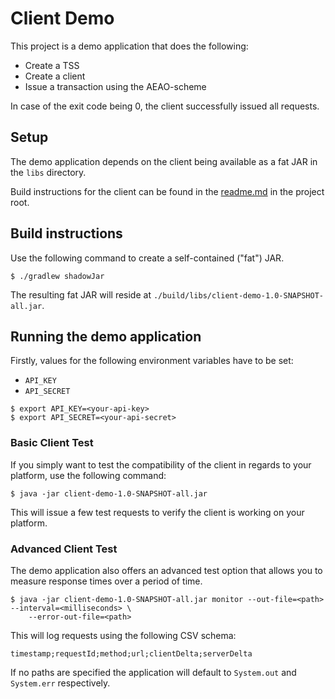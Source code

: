 # Client Demo

This project is a demo application that does the following:

- Create a TSS
- Create a client
- Issue a transaction using the AEAO-scheme


In case of the exit code being 0, the client successfully issued all requests.

## Setup
The demo application depends on the client being available as a fat JAR in the `libs` directory. 


Build instructions for the client can be found in the [readme.md](https://github.com/fiskaly/fiskaly-kassensichv-client-java/blob/master/readme.md) in the project root.

## Build instructions
Use the following command to create a self-contained ("fat") JAR.


```
$ ./gradlew shadowJar
```


The resulting fat JAR will reside at `./build/libs/client-demo-1.0-SNAPSHOT-all.jar`.

## Running the demo application
Firstly, values for the following environment variables have to be set: 
- `API_KEY`
- `API_SECRET`

```
$ export API_KEY=<your-api-key>
$ export API_SECRET=<your-api-secret>
```

### Basic Client Test
If you simply want to test the compatibility of the client in regards to your platform, use the following
command:

```
$ java -jar client-demo-1.0-SNAPSHOT-all.jar
```

This will issue a few test requests to verify the client is working on your platform.


### Advanced Client Test
The demo application also offers an advanced test option that allows you to measure response times over a
period of time.

```
$ java -jar client-demo-1.0-SNAPSHOT-all.jar monitor --out-file=<path> --interval=<milliseconds> \
    --error-out-file=<path>
```

This will log requests using the following CSV schema:

```
timestamp;requestId;method;url;clientDelta;serverDelta
```

If no paths are specified the application will default to `System.out` and
`System.err` respectively.

